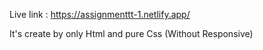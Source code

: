 Live link : https://assignmenttt-1.netlify.app/

It's create by only Html and pure Css (Without Responsive)
